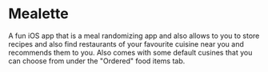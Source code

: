 # Mealette
A fun iOS app that is a meal randomizing app and also allows to you to store recipes and also find restaurants of your favourite cuisine near you and recommends them to you. Also comes with some default cusines that you can choose from under the "Ordered" food items tab.
